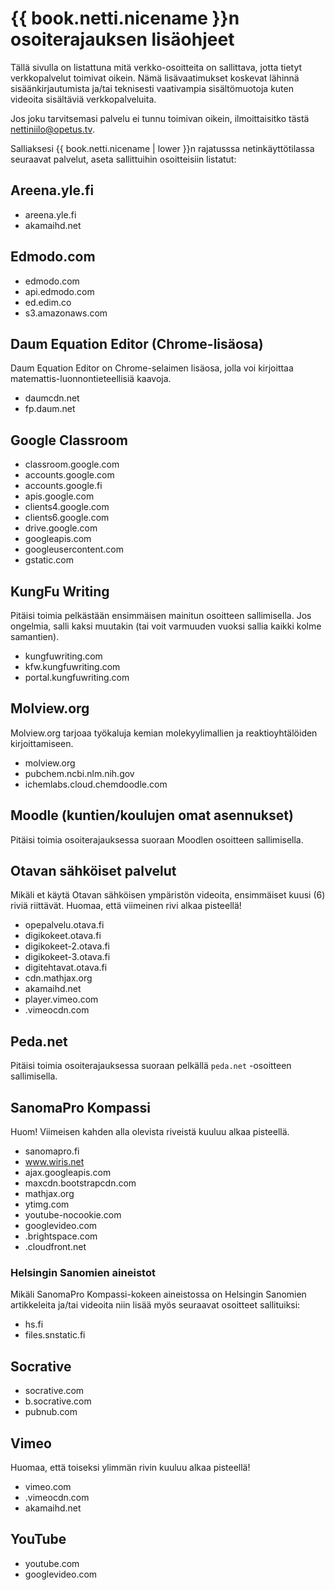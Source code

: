# {{ book.netti.nicename }}n osoiterajauksen lisäohjeet

Tällä sivulla on listattuna mitä verkko-osoitteita on sallittava, jotta tietyt verkkopalvelut toimivat oikein. Nämä lisävaatimukset koskevat lähinnä sisäänkirjautumista ja/tai teknisesti vaativampia sisältömuotoja kuten videoita sisältäviä verkkopalveluita.

Jos joku tarvitsemasi palvelu ei tunnu toimivan oikein, ilmoittaisitko tästä <a href="mailto:nettiniilo@opetus.tv">nettiniilo@opetus.tv</a>.

Salliaksesi {{ book.netti.nicename | lower }}n rajatusssa netinkäyttötilassa seuraavat palvelut, aseta sallittuihin osoitteisiin listatut:

## Areena.yle.fi

- areena.yle.fi
- akamaihd.net

## Edmodo.com

- edmodo.com
- api.edmodo.com
- ed.edim.co
- s3.amazonaws.com

## Daum Equation Editor (Chrome-lisäosa)

Daum Equation Editor on Chrome-selaimen lisäosa, jolla voi kirjoittaa matemattis-luonnontieteellisiä kaavoja.

- daumcdn.net
- fp.daum.net

## Google Classroom

- classroom.google.com
- accounts.google.com
- accounts.google.fi
- apis.google.com
- clients4.google.com
- clients6.google.com
- drive.google.com
- googleapis.com
- googleusercontent.com
- gstatic.com

## KungFu Writing

Pitäisi toimia pelkästään ensimmäisen mainitun osoitteen sallimisella. Jos ongelmia, salli kaksi muutakin (tai voit varmuuden vuoksi sallia kaikki kolme samantien).

- kungfuwriting.com
- kfw.kungfuwriting.com
- portal.kungfuwriting.com

## Molview.org

Molview.org tarjoaa työkaluja kemian molekyylimallien ja reaktioyhtälöiden kirjoittamiseen.

- molview.org
- pubchem.ncbi.nlm.nih.gov
- ichemlabs.cloud.chemdoodle.com

## Moodle (kuntien/koulujen omat asennukset)

Pitäisi toimia osoiterajauksessa suoraan Moodlen osoitteen sallimisella.

## Otavan sähköiset palvelut

Mikäli et käytä Otavan sähköisen ympäristön videoita, ensimmäiset kuusi (6) riviä riittävät. Huomaa, että viimeinen rivi alkaa pisteellä!

- opepalvelu.otava.fi
- digikokeet.otava.fi
- digikokeet-2.otava.fi
- digikokeet-3.otava.fi
- digitehtavat.otava.fi
- cdn.mathjax.org
- akamaihd.net
- player.vimeo.com
- .vimeocdn.com

## Peda.net

Pitäisi toimia osoiterajauksessa suoraan pelkällä `peda.net` -osoitteen sallimisella.

## SanomaPro Kompassi

Huom! Viimeisen kahden alla olevista riveistä kuuluu alkaa pisteellä.

- sanomapro.fi
- www.wiris.net
- ajax.googleapis.com
- maxcdn.bootstrapcdn.com
- mathjax.org
- ytimg.com
- youtube-nocookie.com
- googlevideo.com
- .brightspace.com
- .cloudfront.net

### Helsingin Sanomien aineistot

Mikäli SanomaPro Kompassi-kokeen aineistossa on Helsingin Sanomien artikkeleita ja/tai videoita niin lisää myös seuraavat osoitteet sallituiksi:

- hs.fi
- files.snstatic.fi


## Socrative

- socrative.com
- b.socrative.com
- pubnub.com

## Vimeo

Huomaa, että toiseksi ylimmän rivin kuuluu alkaa pisteellä!

- vimeo.com
- .vimeocdn.com
- akamaihd.net

## YouTube

- youtube.com
- googlevideo.com
